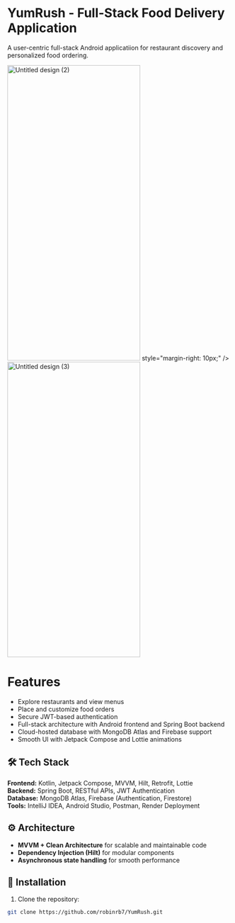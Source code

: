 # YumRush - Full-Stack Food Delivery Application
A user-centric full-stack Android applicatiion for restaurant discovery and personalized food ordering.


<img width="300" height="667" alt="Untitled design (2)" src="https://github.com/user-attachments/assets/371471ed-84ae-40d8-9fbf-ee5634c94530" /> style="margin-right: 10px;" />
<img width="300" height="667" alt="Untitled design (3)" src="https://github.com/user-attachments/assets/09bd7305-fe58-46d2-a520-cbd4e2c0d235" />









# Features 
- Explore restaurants and view menus
- Place and customize food orders
- Secure JWT-based authentication
- Full-stack architecture with Android frontend and Spring Boot backend
- Cloud-hosted database with MongoDB Atlas and Firebase support
- Smooth UI with Jetpack Compose and Lottie animations


## 🛠 Tech Stack
**Frontend:** Kotlin, Jetpack Compose, MVVM, Hilt, Retrofit, Lottie  
**Backend:** Spring Boot, RESTful APIs, JWT Authentication  
**Database:** MongoDB Atlas, Firebase (Authentication, Firestore)  
**Tools:** IntelliJ IDEA, Android Studio, Postman, Render Deployment  


## ⚙️ Architecture
- **MVVM + Clean Architecture** for scalable and maintainable code  
- **Dependency Injection (Hilt)** for modular components  
- **Asynchronous state handling** for smooth performance  

## 🚀 Installation
1. Clone the repository:  
```bash
git clone https://github.com/robinrb7/YumRush.git
